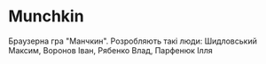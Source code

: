 # Munchkin
Браузерна гра "Манчкин". 
Розробляють такі люди: 
Шидловський Максим, Воронов Іван, Рябенко Влад, Парфенюк Ілля
